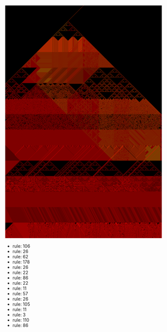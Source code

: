 ![photo](./output.png) 
 * rule: 106
* rule: 26
* rule: 62
* rule: 178
* rule: 26
* rule: 22
* rule: 86
* rule: 22
* rule: 11
* rule: 57
* rule: 26
* rule: 105
* rule: 11
* rule: 3
* rule: 110
* rule: 86
